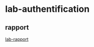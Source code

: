 # lab-authentification


## rapport 
[lab-rapport](https://labs-web.github.io/lab-authentification/rapport.html)